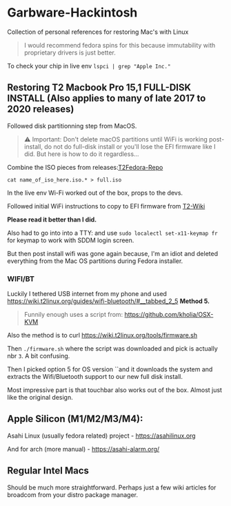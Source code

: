 # Garbware-Hackintosh
Collection of personal references for restoring Mac's with Linux
> I would recommend fedora spins for this because immutability with proprietary drivers is just better.

To check your chip in live env `lspci | grep "Apple Inc."`

## Restoring T2 Macbook Pro 15,1 FULL-DISK INSTALL (Also applies to many of late 2017 to 2020 releases) 

Followed disk partitionning step from MacOS. 

> ⚠️ Important: Don't delete macOS partitions until WiFi is working post-install, do not do full-disk install or you'll lose the EFI firmware like I did. But here is how to do it regardless...

Combine the ISO pieces from releases:[T2Fedora-Repo](https://github.com/t2linux/fedora-iso) 

`cat name_of_iso_here.iso.* > full.iso`

In the live env Wi-Fi worked out of the box, props to the devs. 

Followed initial WiFi instructions to copy to EFI firmware from [T2-Wiki](https://wiki.t2linux.org/guides/wifi-bluetooth/)

**Please read it better than I did.**

Also had to go into into a TTY: and use `sudo localectl set-x11-keymap fr` for keymap to work with SDDM login screen. 

But then post install wifi was gone again because, I'm an idiot and deleted everything from the Mac OS partitions during Fedora installer.

### WIFI/BT

Luckily I tethered USB internet from my phone and used https://wiki.t2linux.org/guides/wifi-bluetooth/#__tabbed_2_5 **Method 5.** 
> Funnily enough uses a script from: https://github.com/kholia/OSX-KVM

Also the method is to curl https://wiki.t2linux.org/tools/firmware.sh

Then `./firmware.sh` where the script was downloaded and pick is actually nbr `3`. A bit confusing. 

Then I picked option 5 for OS version ``and it downloads the system and extracts the Wifi/Bluetooth support to our new full disk install.

Most impressive part is that touchbar also works out of the box. Almost just like the original design. 

## Apple Silicon (M1/M2/M3/M4):

Asahi Linux (usually fedora related) project - https://asahilinux.org

And for arch (more manual) - https://asahi-alarm.org/ 

## Regular Intel Macs

Should be much more straightforward. Perhaps just a few wiki articles for broadcom from your distro package manager.
